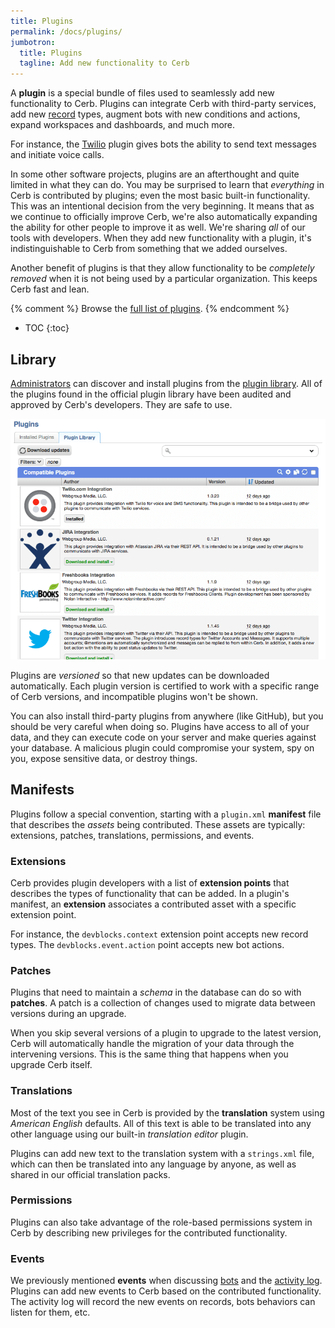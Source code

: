 ```yaml
---
title: Plugins
permalink: /docs/plugins/
jumbotron:
  title: Plugins
  tagline: Add new functionality to Cerb
---
```


A **plugin** is a special bundle of files used to seamlessly add new functionality to Cerb. Plugins can integrate Cerb with third-party services, add new [record](/docs/records) types, augment bots with new conditions and actions, expand workspaces and dashboards, and much more.

For instance, the [Twilio](/docs/plugins/wgm.twilio) plugin gives bots the ability to send text messages and initiate voice calls.

In some other software projects, plugins are an afterthought and quite limited in what they can do. You may be surprised to learn that _everything_ in Cerb is contributed by plugins; even the most basic built-in functionality. This was an intentional decision from the very beginning.  It means that as we continue to officially improve Cerb, we're also automatically expanding the ability for other people to improve it as well. We're sharing _all_ of our tools with developers. When they add new functionality with a plugin, it's indistinguishable to Cerb from something that we added ourselves.

Another benefit of plugins is that they allow functionality to be _completely removed_ when it is not being used by a particular organization. This keeps Cerb fast and lean.

{% comment %}
Browse the [full list of plugins](/resources/plugins/).
{% endcomment %}

* TOC
{:toc}

## Library

[Administrators](/docs/workers) can discover and install plugins from the [plugin library](/docs/setup/plugin-library).  All of the plugins found in the official plugin library have been audited and approved by Cerb's developers. They are safe to use.

<div class="cerb-screenshot">
<img src="/assets/images/docs/using-cerb/plugins/plugin_library.png" class="screenshot">
</div>

Plugins are _versioned_ so that new updates can be downloaded automatically. Each plugin version is certified to work with a specific range of Cerb versions, and incompatible plugins won't be shown.

<div class="cerb-box warning">
	<p>You can also install third-party plugins from anywhere (like GitHub), but you should be very careful when doing so.  Plugins have access to all of your data, and they can execute code on your server and make queries against your database.  A malicious plugin could compromise your system, spy on you, expose sensitive data, or destroy things.</p>
</div>

## Manifests

Plugins follow a special convention, starting with a `plugin.xml` **manifest** file that describes the _assets_ being contributed. These assets are typically: extensions, patches, translations, permissions, and events.

### Extensions

Cerb provides plugin developers with a list of **extension points** that describes the types of functionality that can be added. In a plugin's manifest, an **extension** associates a contributed asset with a specific extension point.

For instance, the `devblocks.context` extension point accepts new record types. The `devblocks.event.action` point accepts new bot actions.

### Patches

Plugins that need to maintain a _schema_ in the database can do so with **patches**. A patch is a collection of changes used to migrate data between versions during an upgrade.

When you skip several versions of a plugin to upgrade to the latest version, Cerb will automatically handle the migration of your data through the intervening versions.  This is the same thing that happens when you upgrade Cerb itself.

### Translations

Most of the text you see in Cerb is provided by the **translation** system using _American English_ defaults. All of this text is able to be translated into any other language using our built-in _translation editor_ plugin.

Plugins can add new text to the translation system with a `strings.xml` file, which can then be translated into any language by anyone, as well as shared in our official translation packs.

### Permissions

Plugins can also take advantage of the role-based permissions system in Cerb by describing new privileges for the contributed functionality.

### Events

We previously mentioned **events** when discussing [bots](/docs/bots) and the [activity log](/docs/records#activity-log). Plugins can add new events to Cerb based on the contributed functionality. The activity log will record the new events on records, bots behaviors can listen for them, etc.
